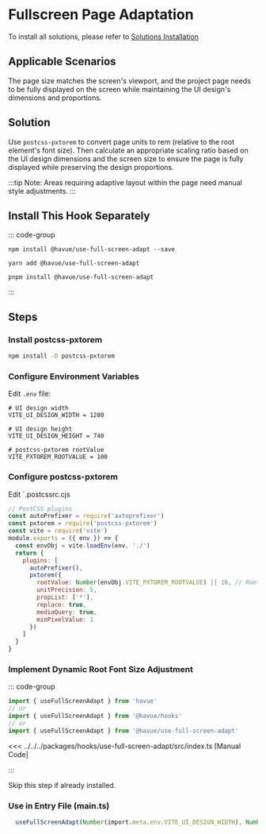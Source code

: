 # Fullscreen Page Adaptation

To install all solutions, please refer to [Solutions Installation](./index.md)

## Applicable Scenarios

The page size matches the screen's viewport, and the project page needs to be fully displayed on the screen while maintaining the UI design's dimensions and proportions.

## Solution

Use `postcss-pxtorem` to convert page units to rem (relative to the root element's font size). Then calculate an appropriate scaling ratio based on the UI design dimensions and the screen size to ensure the page is fully displayed while preserving the design proportions.

:::tip
Note: Areas requiring adaptive layout within the page need manual style adjustments.
:::

## Install This Hook Separately

::: code-group

```shell [npm]
npm install @havue/use-full-screen-adapt --save
```

```shell [yarn]
yarn add @havue/use-full-screen-adapt
```

```shell [pnpm]
pnpm install @havue/use-full-screen-adapt
```

:::

## Steps

### Install postcss-pxtorem

```bash
npm install -D postcss-pxtorem
```

### Configure Environment Variables

Edit `.env` file:

```env
# UI design width
VITE_UI_DESIGN_WIDTH = 1280

# UI design height
VITE_UI_DESIGN_HEIGHT = 740

# postcss-pxtorem rootValue
VITE_PXTOREM_ROOTVALUE = 100
```

### Configure postcss-pxtorem

Edit  `.postcssrc.cjs

```js
// PostCSS plugins
const autoPrefixer = require('autoprefixer')
const pxtorem = require('postcss-pxtorem')
const vite = require('vite')
module.exports = ({ env }) => {
  const envObj = vite.loadEnv(env, './')
  return {
    plugins: [
      autoPrefixer(),
      pxtorem({
        rootValue: Number(envObj.VITE_PXTOREM_ROOTVALUE) || 16, // Root element font size
        unitPrecision: 5,
        propList: ['*'],
        replace: true,
        mediaQuery: true,
        minPixelValue: 1
      })
    ]
  }
}

```

### Implement Dynamic Root Font Size Adjustment

::: code-group

```ts  [insall]
import { useFullScreenAdapt } from 'havue'
// or
import { useFullScreenAdapt } from '@havue/hooks'
// or
import { useFullScreenAdapt } from '@havue/use-full-screen-adapt'
```

<<< ../../../packages/hooks/use-full-screen-adapt/src/index.ts [Manual Code]

:::

Skip this step if already installed.

### Use in Entry File (main.ts)

```ts
  useFullScreenAdapt(Number(import.meta.env.VITE_UI_DESIGN_WIDTH), Number(import.meta.env.VITE_UI_DESIGN_HEIGHT), Number(import.meta.env.VITE_PXTOREM_ROOTVALUE) || 16)
```
